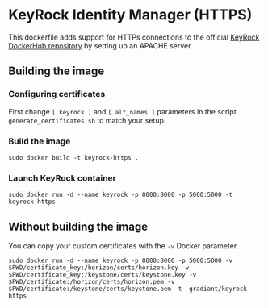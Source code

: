 # KeyRock Identity Manager (HTTPS)
This dockerfile adds support for HTTPs connections to the official [KeyRock DockerHub repository](https://hub.docker.com/r/ging/fiware-idm/) by setting up an APACHE server.

## Building the image
### Configuring certificates
First change `[ keyrock ]` and `[ alt_names ]` parameters in the script `generate_certificates.sh` to match your setup.

### Build the image
```
sudo docker build -t keyrock-https .
```
### Launch KeyRock container
```
sudo docker run -d --name keyrock -p 8000:8000 -p 5000:5000 -t  keyrock-https
```

## Without building the image
You can copy your custom certificates with the `-v` Docker parameter.
```
sudo docker run -d --name keyrock -p 8000:8000 -p 5000:5000 -v $PWD/certificate_key:/horizon/certs/horizon.key -v $PWD/certificate_key:/keystone/certs/keystone.key -v $PWD/certificate:/horizon/certs/horizon.pem -v $PWD/certificate:/keystone/certs/keystone.pem -t  gradiant/keyrock-https
```

